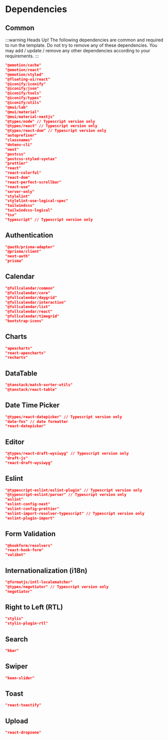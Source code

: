 # Dependencies

## Common

:::warning Heads Up!
The following dependencies are common and required to run the template. Do not try to remove any of these dependencies.
You may add / update / remove any other dependencies according to your requirements.
:::

```json
"@emotion/cache"
"@emotion/react"
"@emotion/styled"
"@floating-ui/react"
"@iconify/iconify"
"@iconify/json"
"@iconify/tools"
"@iconify/types"
"@iconify/utils"
"@mui/lab"
"@mui/material"
"@mui/material-nextjs"
"@types/node" // Typescript version only
"@types/react" // Typescript version only
"@types/react-dom" // Typescript version only
"autoprefixer"
"classnames"
"dotenv-cli"
"next"
"postcss"
"postcss-styled-syntax"
"prettier"
"react"
"react-colorful"
"react-dom"
"react-perfect-scrollbar"
"react-use"
"server-only"
"stylelint"
"stylelint-use-logical-spec"
"tailwindcss"
"tailwindcss-logical"
"tsx"
"typescript" // Typescript version only
```

## Authentication

```json
"@auth/prisma-adapter"
"@prisma/client"
"next-auth"
"prisma"
```

## Calendar

```json
"@fullcalendar/common"
"@fullcalendar/core"
"@fullcalendar/daygrid"
"@fullcalendar/interaction"
"@fullcalendar/list"
"@fullcalendar/react"
"@fullcalendar/timegrid"
"bootstrap-icons"
```

## Charts

```json
"apexcharts"
"react-apexcharts"
"recharts"
```

## DataTable

```json
"@tanstack/match-sorter-utils"
"@tanstack/react-table"
```

## Date Time Picker

```json
"@types/react-datepicker" // Typescript version only
"date-fns" // date formatter
"react-datepicker"
```

## Editor

```json
"@types/react-draft-wysiwyg" // Typescript version only
"draft-js"
"react-draft-wysiwyg"
```

## Eslint

```json
"@typescript-eslint/eslint-plugin" // Typescript version only
"@typescript-eslint/parser" // Typescript version only
"eslint"
"eslint-config-next"
"eslint-config-prettier"
"eslint-import-resolver-typescript" // Typescript version only
"eslint-plugin-import"
```

## Form Validation

```json
"@hookform/resolvers"
"react-hook-form"
"valibot"
```

## Internationalization (i18n)

```json
"@formatjs/intl-localematcher"
"@types/negotiator" // Typescript version only
"negotiator"
```

## Right to Left (RTL)

```json
"stylis"
"stylis-plugin-rtl"
```

## Search

```json
"kbar"
```

## Swiper

```json
"keen-slider"
```

## Toast

```json
"react-toastify"
```

## Upload

```json
"react-dropzone"
```
